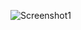 ![Screenshot1](https://github.com/mycodewolrd/Button/assets/127790354/78074ab4-9ba8-4f41-942b-198635ef07f9)
